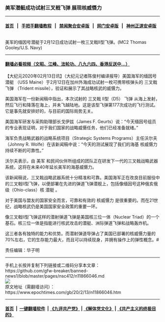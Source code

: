 ### 美军潜艇成功试射三叉戟飞弹 展现核威慑力
------------------------

#### [首页](https://github.com/gfw-breaker/banned-news1/blob/master/README.md) &nbsp;&nbsp;|&nbsp;&nbsp; [手把手翻墙教程](https://github.com/gfw-breaker/guides/wiki) &nbsp;&nbsp;|&nbsp;&nbsp; [禁闻聚合安卓版](https://github.com/gfw-breaker/bn-android) &nbsp;&nbsp;|&nbsp;&nbsp; [网门安卓版](https://github.com/oGate2/oGate) &nbsp;&nbsp;|&nbsp;&nbsp; [神州正道安卓版](https://github.com/SzzdOgate/update) 



<div><img alt="" class="aligncenter wp-post-image" src="https://i.epochtimes.com/assets/uploads/2020/02/EQnVw2xUEAM7OHo-600x400.jpg"/>
<div class="red16 caption">
 <p>
  美军的缅因号潜艇于2月12日成功试射一枚三叉戟II型飞弹。(MC2 Thomas Gooley/U.S. Navy)
 </p>
</div>
</div><hr/>

#### [翻墙必看视频（文昭、江峰、法轮功、八九六四、香港反送中...）](http://167.172.214.107/home.html)

<div><p>
 【大纪元2020年02月13日讯】（大纪元记者陈俊村编译报导）美国海军的缅因号
 <ok href="https://www.epochtimes.com/gb/tag/%E6%BD%9C%E8%89%87.html">
  潜艇
 </ok>
 （USS Maine）于2月12日在加州外海成功试射一枚可携带核弹头的
 <ok href="https://www.epochtimes.com/gb/tag/%E4%B8%89%E5%8F%89%E6%88%9F.html">
  三叉戟
 </ok>
 <ok href="https://www.epochtimes.com/gb/tag/%E9%A3%9E%E5%BC%B9.html">
  飞弹
 </ok>
 （Trident missile），验证和展示了其战略核武的威慑力。
</p>
<p>
 美国海军在一份新闻稿中指出，本次试射的
 <ok href="https://www.epochtimes.com/gb/tag/%E4%B8%89%E5%8F%89%E6%88%9F.html">
  三叉戟
 </ok>
 II型（D5）
 <ok href="https://www.epochtimes.com/gb/tag/%E9%A3%9E%E5%BC%B9.html">
  飞弹
 </ok>
 从海上发射，然后飞行和降落在海上，并未飞越陆地。这是该型飞弹第177次成功的飞行测试。它是事先就安排好的，与目前的国际局势无关。
</p>
<p>
 美国海军研发与采购助理部长戈伊兹（James F. Geurts）说：“今天缅因号组员的专业表现证明，对于我们国家的战略威慑任务，他们已经准备就绪。”
</p>
<p>
 海军负责战略武器的战略系统项目（Strategic Systems Programs）主任沃尔夫（Johnny R. Wolfe）在该新闻稿中说：“今天的测试展现了我们的海基
 <ok href="https://www.epochtimes.com/gb/tag/%E6%A0%B8%E5%A8%81%E6%85%91%E5%8A%9B.html">
  核威慑力
 </ok>
 持续不断的可靠性。”
</p>
<p>
 沃尔夫表示，由
 <ok href="https://www.epochtimes.com/gb/tag/%E7%BE%8E%E5%86%9B.html">
  美军
 </ok>
 和民间伙伴所组成的团队正在研发下一代的三叉戟战略武器系统，这将在未来40年延长美军的海基威慑力。
</p>
<p>
 该新闻稿说，三叉戟战略武器系统十分精准和可靠。美国海军正在改良目前服役中的三叉戟II型飞弹，以便部署在先进的弹道飞弹潜舰上，包括像缅因号这种俄亥俄级（Ohio-class）核
 <ok href="https://www.epochtimes.com/gb/tag/%E6%BD%9C%E8%89%87.html">
  潜艇
 </ok>
 。
</p>
<p>
 对于美国与盟友的国家安全而言，可靠和有效的
 <ok href="https://www.epochtimes.com/gb/tag/%E6%A0%B8%E5%A8%81%E6%85%91%E5%8A%9B.html">
  核威慑力
 </ok>
 是很重要的。而在21世纪，战略核武仍是美国国家安全政策的重要一环。
</p>
<p>
 像三叉戟II型飞弹这样的潜射弹道飞弹是美国核三位一体（Nuclear Triad）的一个基石。核三位一体是指能进行核武攻击的潜艇、洲际弹道飞弹和战略轰炸机。
</p>
<p>
 这三者各有独特的能力和优势。而潜射弹道导弹占了美国已部署的核威慑力量的70%左右，它的生存能力最大，而且可以持续现身，并拥有操作上的弹性概念。#
</p>
<p>
 责任编辑：华子明
</p>
</div>
<hr/>
手机上长按并复制下列链接或二维码分享本文章：<br/>
https://github.com/gfw-breaker/banned-news1/blob/master/pages/nsc412/n11866046.md <br/>
<a href='https://github.com/gfw-breaker/banned-news1/blob/master/pages/nsc412/n11866046.md'><img src='https://github.com/gfw-breaker/banned-news1/blob/master/pages/nsc412/n11866046.md.png'/></a> <br/>
原文地址（需翻墙访问）：https://www.epochtimes.com/gb/20/2/13/n11866046.htm


------------------------
#### [首页](https://github.com/gfw-breaker/banned-news1/blob/master/README.md) &nbsp;|&nbsp; [一键翻墙软件](https://github.com/gfw-breaker/nogfw/blob/master/README.md) &nbsp;| [《九评共产党》](https://github.com/gfw-breaker/9ping.md/blob/master/README.md#九评之一评共产党是什么) | [《解体党文化》](https://github.com/gfw-breaker/jtdwh.md/blob/master/README.md) | [《共产主义的终极目的》](https://github.com/gfw-breaker/gczydzjmd.md/blob/master/README.md)


<img src='http://gfw-breaker.win/banned-news/pages/nsc412/n11866046.md' width='0px' height='0px'/>